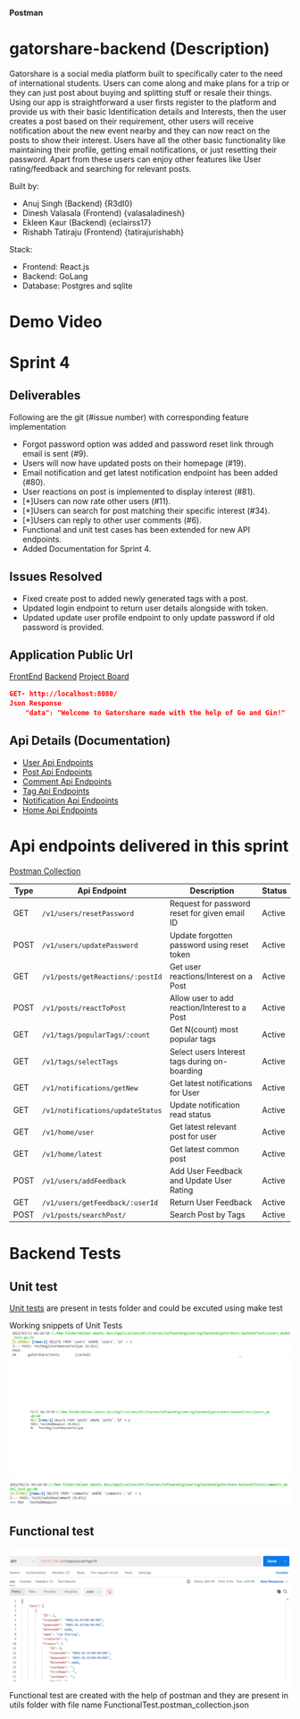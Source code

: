 #### Postman

# gatorshare-backend (Description)
Gatorshare is a social media platform built to specifically cater to the need of international students. Users can come along and make plans for a trip or they can just post about buying and splitting stuff or resale their things. Using our app is straightforward a user firsts register to the platform and provide us with their basic Identification details and Interests, then the user creates a post based on their requirement, other users will receive notification about the new event nearby and they can now react on the posts to show their interest. Users have all the other basic functionality like maintaining their profile, getting email notifications, or just resetting their password. Apart from these users can enjoy other features like User rating/feedback and searching for relevant posts.   

Built by:
- Anuj Singh (Backend) {R3dI0}
- Dinesh Valasala (Frontend) {valasaladinesh}
- Ekleen Kaur (Backend) {eclairss17}
- Rishabh Tatiraju (Frontend) {tatirajurishabh}

Stack:
- Frontend: React.js
- Backend: GoLang
- Database: Postgres and sqlite

# Demo Video

# Sprint 4 

## Deliverables
Following are the git (#issue number) with corresponding feature implementation

- Forgot password option was added and password reset link through email is sent (#9).
- Users will now have updated posts on their homepage (#19).
- Email notification and get latest notification endpoint has been added (#80).
- User reactions on post is implemented to display interest (#81). 
- [*]Users can now rate other users (#11).
- [*]Users can search for post matching their specific interest (#34).
- [*]Users can reply to other user comments (#6).
- Functional and unit test cases has been extended for new API endpoints.
- Added Documentation for Sprint 4.

## Issues Resolved
- Fixed create post to added newly generated tags with a post. 
- Updated login endpoint to return user details alongside with token.
- Updated update user profile endpoint to only update password if old password is provided.

## Application Public Url
[FrontEnd](https://gatorshare.netlify.app/)
[Backend](https://gatorshare.herokuapp.com/)
[Project Board](https://github.com/orgs/RTX2080-UF/projects/3)
```json
GET- http://localhost:8080/
Json Response
    "data": "Welcome to Gatorshare made with the help of Go and Gin!"
```

## Api Details (Documentation)
- [User Api Endpoints](./documentation/User_api.md)
- [Post Api Endpoints](./documentation/Posts_api.md)
- [Comment Api Endpoints](./documentation/Comment_api.md)
- [Tag Api Endpoints](./documentation/Tag_api.md)
- [Notification Api Endpoints](./documentation/Notification_api.md)
- [Home Api Endpoints](./documentation/Home_api.md)

# Api endpoints delivered in this sprint 
[Postman Collection](./utils/GatorShare.postman_collection.json)

| Type | Api Endpoint | Description | Status |
| ----------- | ----------- | ----------- | ----------- |
| GET  | `/v1/users/resetPassword`        | Request for password reset for given email ID | Active |
| POST | `/v1/users/updatePassword`       | Update forgotten password using reset token   | Active |
| GET  | `/v1/posts/getReactions/:postId` | Get user reactions/Interest on a Post         | Active |
| POST | `/v1/posts/reactToPost`          | Allow user to add reaction/Interest to a Post | Active |
| GET  | `/v1/tags/popularTags/:count`    | Get N(count) most popular tags                | Active |
| GET  | `/v1/tags/selectTags`            | Select users Interest tags during on-boarding | Active |
| GET  | `/v1/notifications/getNew`       | Get latest notifications for User             | Active |
| GET  | `/v1/notifications/updateStatus` | Update notification read status               | Active |
| GET  | `/v1/home/user`                  | Get latest relevant post for user             | Active |
| GET  | `/v1/home/latest`                | Get latest common post                        | Active |
| POST | `/v1/users/addFeedback`          | Add User Feedback and Update User Rating      | Active |
| GET  | `/v1/users/getFeedback/:userId`  | Return User Feedback                          | Active |
| POST | `/v1/posts/searchPost/`          | Search Post by Tags                           | Active |

# Backend Tests
## Unit test
[Unit tests](./tests/) are present in tests folder and could be excuted using make test

Working snippets of Unit Tests
![User Test](./documentation/screenshots/UsersTest1.PNG)
![User Post Test](./documentation/screenshots/PostsTest1.PNG)
![User Comment Test](./documentation/screenshots/CommentsTests1.PNG)


## Functional test
![Functional test](./documentation/screenshots/output_sprint3_functional_test.gif) 
Functional test are created with the help of postman and they are present in utils folder with file name FunctionalTest.postman_collection.json

